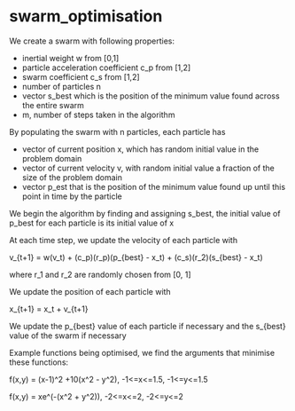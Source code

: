 # swarm_optimisation

We create a swarm with following properties:
- inertial weight w from [0,1]
- particle acceleration coefficient c_p from [1,2]
- swarm coefficient c_s from [1,2]
- number of particles n
- vector s_best which is the position of the minimum value found across the entire swarm
- m, number of steps taken in the algorithm

By populating the swarm with n particles, each particle has
- vector of current position x, which has random initial value in the problem domain
- vector of current velocity v, with random initial value a fraction of the size of the problem domain
- vector p_est that is the position of the minimum value found up until this point in time by the particle

We begin the algorithm by finding and assigning s_best, the initial value of p_best for each particle is its initial
value of x

At each time step, we update the velocity of each particle with

v_{t+1} = w(v_t) + (c_p)(r_p)(p_{best} - x_t) + (c_s)(r_2)(s_{best} - x_t) 

where r_1 and r_2 are randomly chosen from [0, 1]

We update the position of each particle with

x_{t+1} = x_t + v_{t+1}

We update the p_{best} value of each particle if necessary and the s_{best} value of the swarm if necessary

Example functions being optimised, we find the arguments that minimise these functions:

f(x,y) = (x-1)^2 +10(x^2 - y^2), -1<=x<=1.5, -1<=y<=1.5

f(x,y) = xe^(-(x^2 + y^2)), -2<=x<=2, -2<=y<=2

